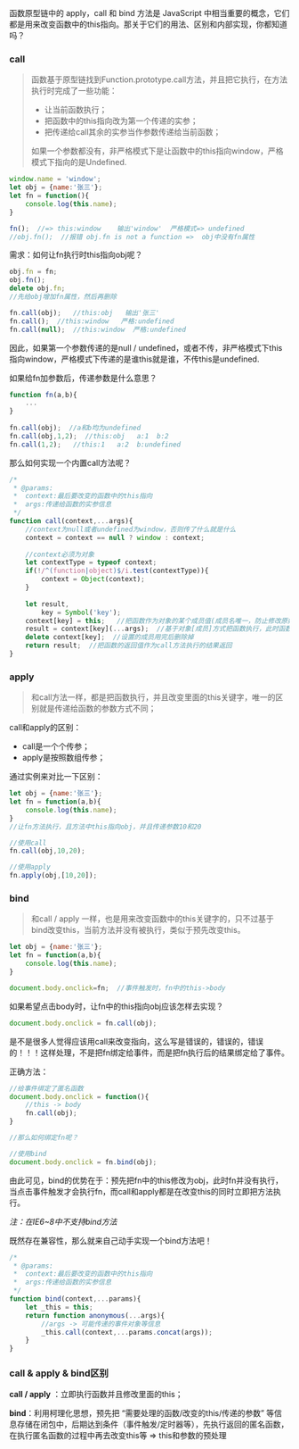函数原型链中的 apply，call 和 bind 方法是 JavaScript 中相当重要的概念，它们都是用来改变函数中的this指向。那关于它们的用法、区别和内部实现，你都知道吗？

### call

> 函数基于原型链找到Function.prototype.call方法，并且把它执行，在方法执行时完成了一些功能：
>
> - 让当前函数执行；
> - 把函数中的this指向改为第一个传递的实参；
> - 把传递给call其余的实参当作参数传递给当前函数；
>
> 如果一个参数都没有，非严格模式下是让函数中的this指向window，严格模式下指向的是Undefined.

```javascript
window.name = 'window';
let obj = {name:'张三'};
let fn = function(){
    console.log(this.name);
}

fn();  //=> this:window    输出'window'  严格模式=> undefined
//obj.fn();  //报错 obj.fn is not a function =>  obj中没有fn属性
```

需求：如何让fn执行时this指向obj呢？

```javascript
obj.fn = fn;
obj.fn();
delete obj.fn;   
//先给obj增加fn属性，然后再删除

fn.call(obj);   //this:obj   输出'张三'
fn.call();  //this:window   严格:undefined
fn.call(null);  //this:window  严格:undefined
```

因此，如果第一个参数传递的是null / undefined，或者不传，非严格模式下this指向window，严格模式下传递的是谁this就是谁，不传this是undefined.

如果给fn加参数后，传递参数是什么意思？

```javascript
function fn(a,b){
    ...
}
    
fn.call(obj);  //a和b均为undefined
fn.call(obj,1,2);  //this:obj   a:1  b:2
fn.call(1,2);   //this:1   a:2  b:undefined
```



那么如何实现一个内置call方法呢？

```javascript
/*
 * @params:
 *	context:最后要改变的函数中的this指向 
 *  args:传递给函数的实参信息
 */
function call(context,...args){
    //context为null或者undefined为window，否则传了什么就是什么
    context = context == null ? window : context;
 
    //context必须为对象
    let contextType = typeof context;
    if(!/^(function|object)$/i.test(contextType)){
    	context = Object(context);
    }
    
    let result,
        key = Symbol('key');
    context[key] = this;   //把函数作为对象的某个成员值(成员名唯一，防止修改原始对象的值)
    result = context[key](...args);  //基于对象[成员]方式把函数执行，此时函数中的this就是对象
    delete context[key];  //设置的成员用完后删除掉
    return result;  //把函数的返回值作为call方法执行的结果返回
}
```



### apply

> 和call方法一样，都是把函数执行，并且改变里面的this关键字，唯一的区别就是传递给函数的参数方式不同；

call和apply的区别：

- call是一个个传参；
- apply是按照数组传参；

通过实例来对比一下区别：

```javascript
let obj = {name:'张三'};
let fn = function(a,b){
    console.log(this.name);
}
//让fn方法执行，且方法中this指向obj，并且传递参数10和20

//使用call
fn.call(obj,10,20);

//使用apply
fn.apply(obj,[10,20]);
```



### bind

> 和call / apply 一样，也是用来改变函数中的this关键字的，只不过基于bind改变this，当前方法并没有被执行，类似于预先改变this。

```javascript
let obj = {name:'张三'};
let fn = function(a,b){
    console.log(this.name);
}

document.body.onclick=fn;  //事件触发时，fn中的this->body
```

如果希望点击body时，让fn中的this指向obj应该怎样去实现？

```javascript
document.body.onclick = fn.call(obj);  
```

是不是很多人觉得应该用call来改变指向，这么写是错误的，错误的，错误的！！！这样处理，不是把fn绑定给事件，而是把fn执行后的结果绑定给了事件。

正确方法：

```javascript
//给事件绑定了匿名函数
document.body.onclick = function(){
    //this -> body
    fn.call(obj);  
}

//那么如何绑定fn呢？

//使用bind
document.body.onclick = fn.bind(obj);
```

由此可见，bind的优势在于：预先把fn中的this修改为obj，此时fn并没有执行，当点击事件触发才会执行fn，而call和apply都是在改变this的同时立即把方法执行。

*注：在IE6~8中不支持bind方法*

既然存在兼容性，那么就来自己动手实现一个bind方法吧！

```javascript
/*
 * @params:
 *	context:最后要改变的函数中的this指向 
 *  args:传递给函数的实参信息
 */
function bind(context,...params){
    let _this = this;
    return function anonymous(...args){
        //args -> 可能传递的事件对象等信息
        _this.call(context,...params.concat(args));
    }
}
```



### call & apply & bind区别

**call / apply** ：立即执行函数并且修改里面的this；

**bind**：利用柯理化思想，预先把 “需要处理的函数/改变的this/传递的参数” 等信息存储在闭包中，后期达到条件（事件触发/定时器等），先执行返回的匿名函数，在执行匿名函数的过程中再去改变this等 => this和参数的预处理